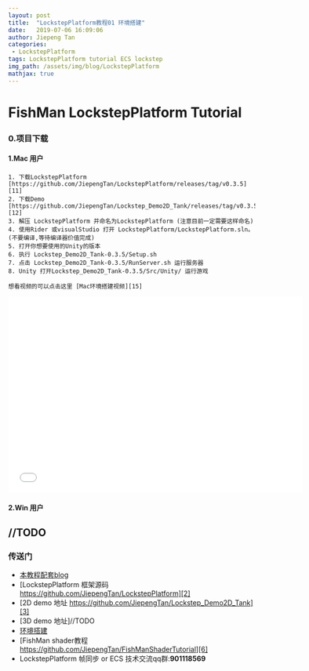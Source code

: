 ```yaml
---
layout: post
title:  "LockstepPlatform教程01 环境搭建"
date:   2019-07-06 16:09:06
author: Jiepeng Tan
categories: 
 - LockstepPlatform
tags: LockstepPlatform tutorial ECS lockstep
img_path: /assets/img/blog/LockstepPlatform
mathjax: true
---
```




# FishMan LockstepPlatform Tutorial 

### **0.项目下载**

#### **1.Mac 用户**
    1. 下载LockstepPlatform [https://github.com/JiepengTan/LockstepPlatform/releases/tag/v0.3.5][11]
    2. 下载Demo [https://github.com/JiepengTan/Lockstep_Demo2D_Tank/releases/tag/v0.3.5][12]
    3. 解压 LockstepPlatform 并命名为LockstepPlatform (注意目前一定需要这样命名)
    4. 使用Rider 或visualStudio 打开 LockstepPlatform/LockstepPlatform.sln。(不要编译,等待编译器价值完成)
    5. 打开你想要使用的Unity的版本
    6. 执行 Lockstep_Demo2D_Tank-0.3.5/Setup.sh
    7. 点击 Lockstep_Demo2D_Tank-0.3.5/RunServer.sh 运行服务器
    8. Unity 打开Lockstep_Demo2D_Tank-0.3.5/Src/Unity/ 运行游戏

    想看视频的可以点击这里 [Mac环境搭建视频][15] 

<iframe height="400" width="600" src="//player.bilibili.com/player.html?aid=58401872&cid=101865401&page=1" scrolling="no" border="0" frameborder="no" framespacing="0" allowfullscreen="true"> </iframe>
 
#### **2.Win 用户**
//TODO
----------

### **传送门**
- [本教程配套blog][1]
- [LockstepPlatform 框架源码 https://github.com/JiepengTan/LockstepPlatform][2]
- [2D demo 地址 https://github.com/JiepengTan/Lockstep_Demo2D_Tank][3]
- [3D demo 地址]//TODO
- [环境搭建][5]
- [FishMan shader教程 https://github.com/JiepengTan/FishManShaderTutorial][6]
- LockstepPlatform 帧同步 or ECS 技术交流qq群:**901118569**


 [1]: https://jiepengtan.github.io/2019/07/08/lp-tutorial00-outline/
 [2]: https://github.com/JiepengTan/LockstepPlatform
 [3]: https://github.com/JiepengTan/Lockstep_Demo2D_Tank
 [4]: https://github.com/JiepengTan/Lockstep_Demo2D_Tank
 [5]: https://jiepengtan.github.io/2019/07/06/lp-tutorial01-env-setup/
 [6]: https://github.com/JiepengTan/FishManShaderTutorial
  [40]:https://space.bilibili.com/308864667/channel/detail?cid=112754
 [7]: https://github.com/JiepengTan/LockstepECSGenerator
 [8]: https://jiepengtan.github.io/2018/03/26/shader-tutorial00-outline/
 [9]: https://github.com/JiepengTan/LockstepPlatform
 [10]: https://github.com/JiepengTan/LockstepPlatform
 [11]: https://github.com/JiepengTan/LockstepPlatform/releases/tag/v0.3.5
 [12]: https://github.com/JiepengTan/LockstepPlatform/releases/tag/v0.3.5
 [13]: https://github.com/proepkes/UnityLockstep
 [14]: https://github.com/JiepengTan/Lockstep_Demo2D_Tank
 [15]: https://www.bilibili.com/video/av58401872/
 
 